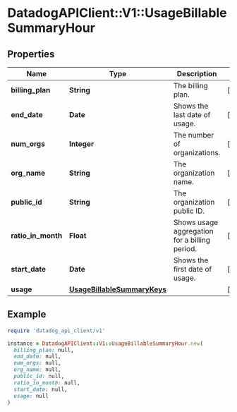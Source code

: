 # DatadogAPIClient::V1::UsageBillableSummaryHour

## Properties

| Name               | Type                                                        | Description                                   | Notes      |
| ------------------ | ----------------------------------------------------------- | --------------------------------------------- | ---------- |
| **billing_plan**   | **String**                                                  | The billing plan.                             | [optional] |
| **end_date**       | **Date**                                                    | Shows the last date of usage.                 | [optional] |
| **num_orgs**       | **Integer**                                                 | The number of organizations.                  | [optional] |
| **org_name**       | **String**                                                  | The organization name.                        | [optional] |
| **public_id**      | **String**                                                  | The organization public ID.                   | [optional] |
| **ratio_in_month** | **Float**                                                   | Shows usage aggregation for a billing period. | [optional] |
| **start_date**     | **Date**                                                    | Shows the first date of usage.                | [optional] |
| **usage**          | [**UsageBillableSummaryKeys**](UsageBillableSummaryKeys.md) |                                               | [optional] |

## Example

```ruby
require 'datadog_api_client/v1'

instance = DatadogAPIClient::V1::UsageBillableSummaryHour.new(
  billing_plan: null,
  end_date: null,
  num_orgs: null,
  org_name: null,
  public_id: null,
  ratio_in_month: null,
  start_date: null,
  usage: null
)
```
